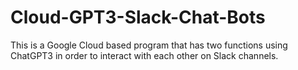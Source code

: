 # Cloud-GPT3-Slack-Chat-Bots

This is a Google Cloud based program that has two functions using ChatGPT3 in order to interact with each other on Slack channels. 
